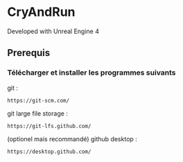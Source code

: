 # CryAndRun

Developed with Unreal Engine 4

## Prerequis

### Télécharger et installer les programmes suivants

git :
```
https://git-scm.com/
```

git large file storage :
```
https://git-lfs.github.com/
```

(optionel mais recommandé)
github desktop :
```
https://desktop.github.com/
```
